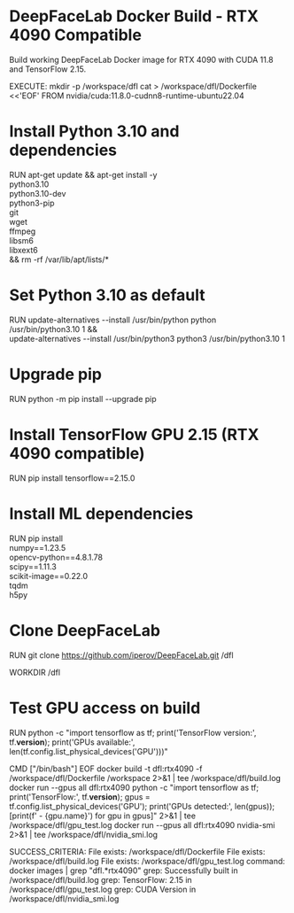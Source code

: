 # DeepFaceLab Docker Build - RTX 4090 Compatible

Build working DeepFaceLab Docker image for RTX 4090 with CUDA 11.8 and TensorFlow 2.15.

EXECUTE:
mkdir -p /workspace/dfl
cat > /workspace/dfl/Dockerfile <<'EOF'
FROM nvidia/cuda:11.8.0-cudnn8-runtime-ubuntu22.04

# Install Python 3.10 and dependencies
RUN apt-get update && apt-get install -y \
    python3.10 \
    python3.10-dev \
    python3-pip \
    git \
    wget \
    ffmpeg \
    libsm6 \
    libxext6 \
    && rm -rf /var/lib/apt/lists/*

# Set Python 3.10 as default
RUN update-alternatives --install /usr/bin/python python /usr/bin/python3.10 1 && \
    update-alternatives --install /usr/bin/python3 python3 /usr/bin/python3.10 1

# Upgrade pip
RUN python -m pip install --upgrade pip

# Install TensorFlow GPU 2.15 (RTX 4090 compatible)
RUN pip install tensorflow==2.15.0

# Install ML dependencies
RUN pip install \
    numpy==1.23.5 \
    opencv-python==4.8.1.78 \
    scipy==1.11.3 \
    scikit-image==0.22.0 \
    tqdm \
    h5py

# Clone DeepFaceLab
RUN git clone https://github.com/iperov/DeepFaceLab.git /dfl

WORKDIR /dfl

# Test GPU access on build
RUN python -c "import tensorflow as tf; print('TensorFlow version:', tf.__version__); print('GPUs available:', len(tf.config.list_physical_devices('GPU')))"

CMD ["/bin/bash"]
EOF
docker build -t dfl:rtx4090 -f /workspace/dfl/Dockerfile /workspace 2>&1 | tee /workspace/dfl/build.log
docker run --gpus all dfl:rtx4090 python -c "import tensorflow as tf; print('TensorFlow:', tf.__version__); gpus = tf.config.list_physical_devices('GPU'); print('GPUs detected:', len(gpus)); [print(f'  - {gpu.name}') for gpu in gpus]" 2>&1 | tee /workspace/dfl/gpu_test.log
docker run --gpus all dfl:rtx4090 nvidia-smi 2>&1 | tee /workspace/dfl/nvidia_smi.log

SUCCESS_CRITERIA:
File exists: /workspace/dfl/Dockerfile
File exists: /workspace/dfl/build.log
File exists: /workspace/dfl/gpu_test.log
command: docker images | grep "dfl.*rtx4090"
grep: Successfully built in /workspace/dfl/build.log
grep: TensorFlow: 2.15 in /workspace/dfl/gpu_test.log
grep: CUDA Version in /workspace/dfl/nvidia_smi.log
